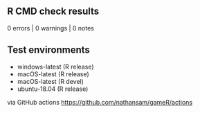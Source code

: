 ## R CMD check results

0 errors | 0 warnings | 0 notes


## Test environments 

- windows-latest (R release)
- macOS-latest (R release)
- macOS-latest (R devel)
- ubuntu-18.04 (R release)

via GitHub actions https://github.com/nathansam/gameR/actions
